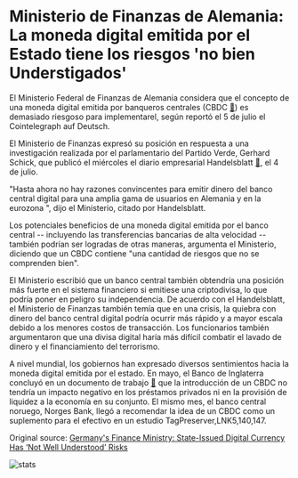 # Ministerio de Finanzas de Alemania: La moneda digital emitida por el Estado tiene los riesgos 'no bien Understigados'

El Ministerio Federal de Finanzas de Alemania considera que el concepto de una moneda digital emitida por banqueros centrales (CBDC  [🔗](https://www.bis.org/cpmi/publ/d174.pdf)) es demasiado riesgoso para implementarel, según reportó el 5 de julio el Cointelegraph auf Deutsch.

El Ministerio de Finanzas expresó su posición en respuesta a una investigación realizada por el parlamentario del Partido Verde, Gerhard Schick, que publicó el miércoles el diario empresarial Handelsblatt  [🔗](https://www.handelsblatt.com/finanzen/maerkte/devisen-rohstoffe/moeglicher-euro-coin-finanzministerium-warnt-vor-staatlicher-digitalwaehrung/22765758.html?ticket=ST-1712260-4cxDhqFamG9yfldktbKp-ap6), el 4 de julio.

"Hasta ahora no hay razones convincentes para emitir dinero del banco central digital para una amplia gama de usuarios en Alemania y en la eurozona ", dijo el Ministerio, citado por Handelsblatt.

Los potenciales beneficios de una moneda digital emitida por el banco central -- incluyendo las transferencias bancarias de alta velocidad -- también podrían ser logradas de otras maneras, argumenta el Ministerio, diciendo que un CBDC contiene "una cantidad de riesgos que no se comprenden bien".

El Ministerio escribió que un banco central también obtendría una posición más fuerte en el sistema financiero si emitiese una criptodivisa, lo que podría poner en peligro su independencia. De acuerdo con el Handelsblatt, el Ministerio de Finanzas también temía que en una crisis, la quiebra con dinero del banco central digital podría ocurrir más rápido y a mayor escala debido a los menores costos de transacción. Los funcionarios también argumentaron que una divisa digital haría más difícil combatir el lavado de dinero y el financiamiento del terrorismo.

A nivel mundial, los gobiernos han expresado diversos sentimientos hacia la moneda digital emitida por el estado. En mayo, el Banco de Inglaterra concluyó en un documento de trabajo  [🔗](https://cointelegraph.com/news/bank-of-england-issues-working-paper-on-central-bank-digital-currencies)  que la introducción de un CBDC no tendría un impacto negativo en los préstamos privados ni en la provisión de liquidez a la economía en su conjunto. El mismo mes, el banco central noruego, Norges Bank, llegó a recomendar la idea de un CBDC como un suplemento para el efectivo en un estudio TagPreserver,LNK5,140,147.

Original source: [Germany's Finance Ministry: State-Issued Digital Currency Has ‘Not Well Understood’ Risks](https://cointelegraph.com/news/germany-s-finance-ministry-state-issued-digital-currency-has-not-well-understood-risks)

![stats](https://c.statcounter.com/11760860/0/a89fa40b/1/ "stats")
